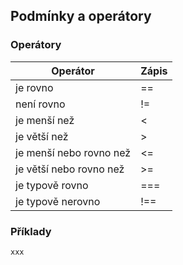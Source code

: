 ## Podmínky a operátory

### Operátory
Operátor | Zápis
-------- | -----
je rovno | ==
není rovno | !=
je menší než | <
je větší než | >
je menší nebo rovno než | <=
je větší nebo rovno než | >=
je typově rovno | ===
je typově nerovno | !==

### Příklady
```
xxx
```
